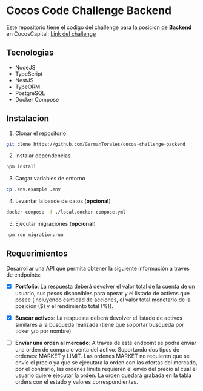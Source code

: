 # Cocos Code Challenge Backend

Este repositorio tiene el codigo del challenge para la posicion de **Backend** en CocosCapital: [Link del challenge](https://github.com/cocos-capital/cocos-challenge/blob/main/backend-challenge.md)

## Tecnologias

- NodeJS
- TypeScript
- NestJS
- TypeORM
- PostgreSQL
- Docker Compose

## Instalacion

1. Clonar el repositorio

```bash
git clone https://github.com/GermanTorales/cocos-challenge-backend
```

2. Instalar dependencias

```bash
npm install
```

3. Cargar variables de entorno

```bash
cp .env.example .env
```

4. Levantar la basde de datos (**opcional**)

```bash
docker-compose -f ./local.docker-compose.yml
```

5. Ejecutar migraciones (**opcional**)

```bash
npm run migration:run
```

## Requerimientos

Desarrollar una API que permita obtener la siguiente información a traves de endpoints:

- [x] **Portfolio**: La respuesta deberá devolver el valor total de la cuenta de un usuario, sus pesos disponibles para operar y el listado de activos que posee (incluyendo cantidad de acciones, el valor total monetario de la posición ($) y el rendimiento total (%)).

- [x] **Buscar activos**: La respuesta deberá devolver el listado de activos similares a la busqueda realizada (tiene que soportar busqueda por ticker y/o por nombre).

- [ ] **Enviar una orden al mercado**: A traves de este endpoint se podrá enviar una orden de compra o venta del activo. Soportando dos tipos de ordenes: MARKET y LIMIT. Las ordenes MARKET no requieren que se envíe el precio ya que se ejecutara la orden con las ofertas del mercado, por el contrario, las ordenes limite requieren el envío del precio al cual el usuario quiere ejecutar la orden. La orden quedará grabada en la tabla orders con el estado y valores correspondientes.
